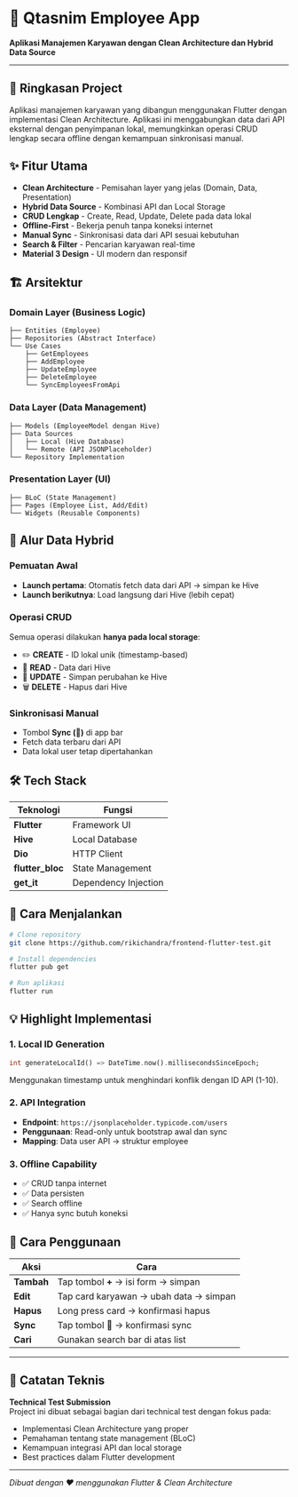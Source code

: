 # 📱 Qtasnim Employee App

**Aplikasi Manajemen Karyawan dengan Clean Architecture dan Hybrid Data Source**

---

## 🎯 Ringkasan Project

Aplikasi manajemen karyawan yang dibangun menggunakan Flutter dengan implementasi Clean Architecture. Aplikasi ini menggabungkan data dari API eksternal dengan penyimpanan lokal, memungkinkan operasi CRUD lengkap secara offline dengan kemampuan sinkronisasi manual.

## ✨ Fitur Utama

- **Clean Architecture** - Pemisahan layer yang jelas (Domain, Data, Presentation)
- **Hybrid Data Source** - Kombinasi API dan Local Storage
- **CRUD Lengkap** - Create, Read, Update, Delete pada data lokal
- **Offline-First** - Bekerja penuh tanpa koneksi internet
- **Manual Sync** - Sinkronisasi data dari API sesuai kebutuhan
- **Search & Filter** - Pencarian karyawan real-time
- **Material 3 Design** - UI modern dan responsif

## 🏗️ Arsitektur

### **Domain Layer** (Business Logic)
```
├── Entities (Employee)
├── Repositories (Abstract Interface)
└── Use Cases
    ├── GetEmployees
    ├── AddEmployee
    ├── UpdateEmployee
    ├── DeleteEmployee
    └── SyncEmployeesFromApi
```

### **Data Layer** (Data Management)
```
├── Models (EmployeeModel dengan Hive)
├── Data Sources
│   ├── Local (Hive Database)
│   └── Remote (API JSONPlaceholder)
└── Repository Implementation
```

### **Presentation Layer** (UI)
```
├── BLoC (State Management)
├── Pages (Employee List, Add/Edit)
└── Widgets (Reusable Components)
```

## 🔄 Alur Data Hybrid

### **Pemuatan Awal**
- **Launch pertama**: Otomatis fetch data dari API → simpan ke Hive
- **Launch berikutnya**: Load langsung dari Hive (lebih cepat)

### **Operasi CRUD**
Semua operasi dilakukan **hanya pada local storage**:
- ✏️ **CREATE** - ID lokal unik (timestamp-based)
- 📖 **READ** - Data dari Hive
- 🔄 **UPDATE** - Simpan perubahan ke Hive
- 🗑️ **DELETE** - Hapus dari Hive

### **Sinkronisasi Manual**
- Tombol **Sync (🔄)** di app bar
- Fetch data terbaru dari API
- Data lokal user tetap dipertahankan

## 🛠️ Tech Stack

| Teknologi | Fungsi |
|-----------|--------|
| **Flutter** | Framework UI |
| **Hive** | Local Database |
| **Dio** | HTTP Client |
| **flutter_bloc** | State Management |
| **get_it** | Dependency Injection |

## 🚀 Cara Menjalankan

```bash
# Clone repository
git clone https://github.com/rikichandra/frontend-flutter-test.git

# Install dependencies
flutter pub get

# Run aplikasi
flutter run
```

## 💡 Highlight Implementasi

### **1. Local ID Generation**
```dart
int generateLocalId() => DateTime.now().millisecondsSinceEpoch;
```
Menggunakan timestamp untuk menghindari konflik dengan ID API (1-10).

### **2. API Integration**
- **Endpoint**: `https://jsonplaceholder.typicode.com/users`
- **Penggunaan**: Read-only untuk bootstrap awal dan sync
- **Mapping**: Data user API → struktur employee

### **3. Offline Capability**
- ✅ CRUD tanpa internet
- ✅ Data persisten
- ✅ Search offline
- ✅ Hanya sync butuh koneksi

## 📝 Cara Penggunaan

| Aksi | Cara |
|------|------|
| **Tambah** | Tap tombol **+** → isi form → simpan |
| **Edit** | Tap card karyawan → ubah data → simpan |
| **Hapus** | Long press card → konfirmasi hapus |
| **Sync** | Tap tombol **🔄** → konfirmasi sync |
| **Cari** | Gunakan search bar di atas list |

---

## 📌 Catatan Teknis

**Technical Test Submission**  
Project ini dibuat sebagai bagian dari technical test dengan fokus pada:
- Implementasi Clean Architecture yang proper
- Pemahaman tentang state management (BLoC)
- Kemampuan integrasi API dan local storage
- Best practices dalam Flutter development

---

*Dibuat dengan ❤️ menggunakan Flutter & Clean Architecture*
